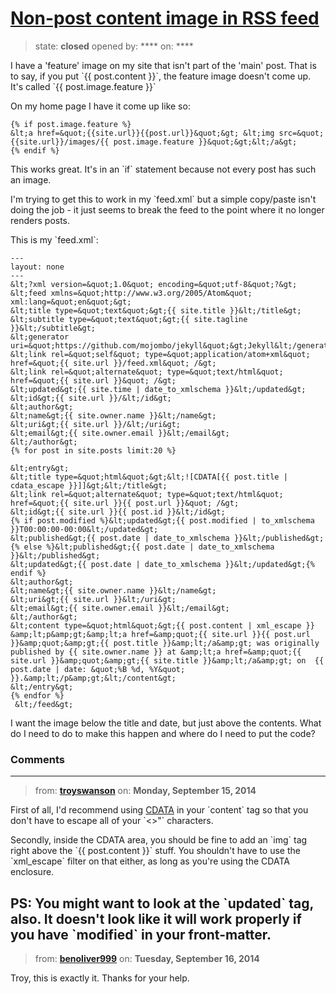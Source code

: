 # [Non-post content image in RSS feed](https://github.com/jekyll/jekyll-help/issues/150)

> state: **closed** opened by: **** on: ****

I have a &#x27;feature&#x27; image on my site that isn&#x27;t part of the &#x27;main&#x27; post. That is to say, if you put &#x60;{{ post.content }}&#x60;, the feature image doesn&#x27;t come up. It&#x27;s called &#x60;{{ post.image.feature }}&#x60;

On my home page I have it come up like so:

    {% if post.image.feature %}
    &lt;a href=&quot;{{site.url}}{{post.url}}&quot;&gt; &lt;img src=&quot;{{site.url}}/images/{{ post.image.feature }}&quot;&gt;&lt;/a&gt;
    {% endif %}

This works great. It&#x27;s in an &#x60;if&#x60; statement because not every post has such an image.

I&#x27;m trying to get this to work in my &#x60;feed.xml&#x60; but a simple copy/paste isn&#x27;t doing the job - it just seems to break the feed to the point where it no longer renders posts.

This is my &#x60;feed.xml&#x60;:

    ---
    layout: none
    ---
    &lt;?xml version=&quot;1.0&quot; encoding=&quot;utf-8&quot;?&gt;
    &lt;feed xmlns=&quot;http://www.w3.org/2005/Atom&quot; xml:lang=&quot;en&quot;&gt;
    &lt;title type=&quot;text&quot;&gt;{{ site.title }}&lt;/title&gt;
    &lt;subtitle type=&quot;text&quot;&gt;{{ site.tagline }}&lt;/subtitle&gt;
    &lt;generator uri=&quot;https://github.com/mojombo/jekyll&quot;&gt;Jekyll&lt;/generator&gt;
    &lt;link rel=&quot;self&quot; type=&quot;application/atom+xml&quot; href=&quot;{{ site.url }}/feed.xml&quot; /&gt;
    &lt;link rel=&quot;alternate&quot; type=&quot;text/html&quot; href=&quot;{{ site.url }}&quot; /&gt;
    &lt;updated&gt;{{ site.time | date_to_xmlschema }}&lt;/updated&gt;
    &lt;id&gt;{{ site.url }}/&lt;/id&gt;
    &lt;author&gt;
    &lt;name&gt;{{ site.owner.name }}&lt;/name&gt;
    &lt;uri&gt;{{ site.url }}/&lt;/uri&gt;
    &lt;email&gt;{{ site.owner.email }}&lt;/email&gt;
    &lt;/author&gt;
    {% for post in site.posts limit:20 %}

    &lt;entry&gt;
    &lt;title type=&quot;html&quot;&gt;&lt;![CDATA[{{ post.title | cdata_escape }}]]&gt;&lt;/title&gt;
    &lt;link rel=&quot;alternate&quot; type=&quot;text/html&quot; href=&quot;{{ site.url }}{{ post.url }}&quot; /&gt;
    &lt;id&gt;{{ site.url }}{{ post.id }}&lt;/id&gt;
    {% if post.modified %}&lt;updated&gt;{{ post.modified | to_xmlschema }}T00:00:00-00:00&lt;/updated&gt;
    &lt;published&gt;{{ post.date | date_to_xmlschema }}&lt;/published&gt;
    {% else %}&lt;published&gt;{{ post.date | date_to_xmlschema }}&lt;/published&gt;
    &lt;updated&gt;{{ post.date | date_to_xmlschema }}&lt;/updated&gt;{% endif %}
    &lt;author&gt;
    &lt;name&gt;{{ site.owner.name }}&lt;/name&gt;
    &lt;uri&gt;{{ site.url }}&lt;/uri&gt;
    &lt;email&gt;{{ site.owner.email }}&lt;/email&gt;
    &lt;/author&gt;
    &lt;content type=&quot;html&quot;&gt;{{ post.content | xml_escape }}
    &amp;lt;p&amp;gt;&amp;lt;a href=&amp;quot;{{ site.url }}{{ post.url }}&amp;quot;&amp;gt;{{ post.title }}&amp;lt;/a&amp;gt; was originally published by {{ site.owner.name }} at &amp;lt;a href=&amp;quot;{{ site.url }}&amp;quot;&amp;gt;{{ site.title }}&amp;lt;/a&amp;gt; on  {{ post.date | date: &quot;%B %d, %Y&quot; }}.&amp;lt;/p&amp;gt;&lt;/content&gt;
    &lt;/entry&gt;
    {% endfor %}
     &lt;/feed&gt;

I want the image below the title and date, but just above the contents. What do I need to do to make this happen and where do I need to put the code?

### Comments

---
> from: [**troyswanson**](https://github.com/jekyll/jekyll-help/issues/150#issuecomment-55621285) on: **Monday, September 15, 2014**

First of all, I&#x27;d recommend using [CDATA](http://www.w3schools.com/xml/xml_cdata.asp) in your &#x60;content&#x60; tag so that you don&#x27;t have to escape all of your &#x60;&lt;&gt;&quot;&#x60; characters.

Secondly, inside the CDATA area, you should be fine to add an &#x60;img&#x60; tag right above the &#x60;{{ post.content }}&#x60; stuff. You shouldn&#x27;t have to use the &#x60;xml_escape&#x60; filter on that either, as long as you&#x27;re using the CDATA enclosure.

PS: You might want to look at the &#x60;updated&#x60; tag, also. It doesn&#x27;t look like it will work properly if you have &#x60;modified&#x60; in your front-matter.
---
> from: [**benoliver999**](https://github.com/jekyll/jekyll-help/issues/150#issuecomment-55713346) on: **Tuesday, September 16, 2014**

Troy, this is exactly it. Thanks for your help.
